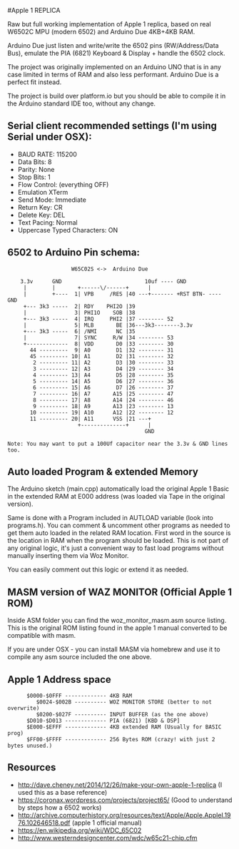 #Apple 1 REPLICA

Raw but full working implementation of Apple 1 replica, based on real W6502C MPU (modern 6502) and Arduino Due 4KB+4KB RAM.

Arduino Due just listen and write/write the 6502 pins (RW/Address/Data Bus), emulate the PIA (6821) Keyboard & Display + handle the 6502 clock.

The project was originally implemented on an Arduino UNO that is in any case limited in terms of RAM and also less performant. Arduino Due is a perfect fit instead.

The project is build over platform.io but you should be able to compile it in the Arduino standard IDE too, without any change.

## Serial client recommended settings (I'm using Serial under OSX):
- BAUD RATE: 115200
- Data Bits: 8
- Parity: None
- Stop Bits: 1
- Flow Control: (everything OFF)
- Emulation XTerm
- Send Mode: Immediate
- Return Key: CR
- Delete Key: DEL
- Text Pacing: Normal
- Uppercase Typed Characters: ON

## 6502 to Arduino Pin schema:

                        W65C02S <->  Arduino Due

        3.3v      GND                          10uf ---- GND
         |        |       +------\/------+      |
         |        +----  1| VPB     /RES |40 ---+------- +RST BTN- ---- GND
         +--- 3k3 -----  2| RDY    PHI2O |39
         |               3| PHI1O    SOB |38
         +--- 3k3 -----  4| IRQ     PHI2 |37 -------- 52
         |               5| MLB       BE |36---3k3--------3.3v
         +--- 3k3 -----  6| /NMI      NC |35
         |               7| SYNC     R/W |34 -------- 53
         +-------------  8| VDD       D0 |33 -------- 30
           44 ---------  9| A0        D1 |32 -------- 31
           45 --------- 10| A1        D2 |31 -------- 32
            2 --------- 11| A2        D3 |30 -------- 33
            3 --------- 12| A3        D4 |29 -------- 34
            4 --------- 13| A4        D5 |28 -------- 35
            5 --------- 14| A5        D6 |27 -------- 36
            6 --------- 15| A6        D7 |26 -------- 37
            7 --------- 16| A7       A15 |25 -------- 47
            8 --------- 17| A8       A14 |24 -------- 46
            9 --------- 18| A9       A13 |23 -------- 13
           10 --------- 19| A10      A12 |22 -------- 12
           11 --------- 20| A11      VSS |21 ---+
                          +--------------+      |
                                               GND

    Note: You may want to put a 100Uf capacitor near the 3.3v & GND lines too.

## Auto loaded Program & extended Memory
The Arduino sketch (main.cpp) automatically load the original Apple 1 Basic in the extended RAM at E000 address (was loaded via Tape in the original version).

Same is done with a Program included in AUTLOAD variable (look into programs.h).
You can comment & uncomment other programs as needed to get them auto loaded in the related RAM location.
First word in the source is the location in RAM when the program should be loaded. This is not part of any original logic, it's just a convenient way to fast load programs without manually inserting them via Woz Monitor.

You can easily comment out this logic or extend it as needed.

## MASM version of WAZ MONITOR (Official Apple 1 ROM)
Inside ASM folder you can find the woz_monitor_masm.asm source listing. This is the original ROM listing found in the apple 1 manual converted to be compatible with masm.

If you are under OSX - you can install MASM via homebrew and use it to compile any asm source included the one above.

## Apple 1 Address space
          $0000-$0FFF ------------- 4KB RAM
             $0024-$002B ---------- WOZ MONITOR STORE (better to not overwrite)
             $0200-$027F ---------- INPUT BUFFER (as the one above)
          $D010-$D013 ------------- PIA (6821) [KBD & DSP]
          $E000-$EFFF ------------- 4KB extended RAM (Usually for BASIC prog)
          $FF00-$FFFF ------------- 256 Bytes ROM (crazy! with just 2 bytes unused.)


## Resources
- http://dave.cheney.net/2014/12/26/make-your-own-apple-1-replica (I used this as a base reference)
- https://coronax.wordpress.com/projects/project65/ (Good to understand by steps how a 6502 works)
- http://archive.computerhistory.org/resources/text/Apple/Apple.AppleI.1976.102646518.pdf (apple 1 official manual)
- https://en.wikipedia.org/wiki/WDC_65C02
- http://www.westerndesigncenter.com/wdc/w65c21-chip.cfm
